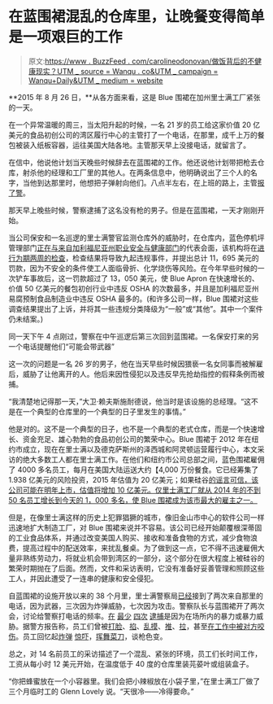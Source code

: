 # 在蓝围裙混乱的仓库里，让晚餐变得简单是一项艰巨的工作

> 原文:[https://www . BuzzFeed . com/carolineodonovan/做饭背后的不健康现实？UTM _ source = Wanqu . co&UTM _ campaign = Wanqu+Daily&UTM _ medium = website](https://www.buzzfeed.com/carolineodonovan/the-not-so-wholesome-reality-behind-the-making-of-your-meal?utm_source=wanqu.co&utm_campaign=Wanqu+Daily&utm_medium=website)

**2015 年 8 月 26 日，**从各方面来看，这是 Blue 围裙在加州里士满工厂紧张的一天。

在一个异常温暖的周三，当太阳升起的时候，一名 21 岁的员工给这家价值 20 亿美元的食品初创公司的湾区履行中心的主管打了一个电话，在那里，成千上万的餐包被装入纸板容器，运往美国大陆各地。主管那天早上没接电话，就留言了。

在信中，他说他计划当天晚些时候辞去在蓝围裙的工作。他还说他计划带把枪去仓库，射杀他的经理和工厂里的其他人。在两条信息中，他明确说出了三个人的名字，当他到达那里时，他想把子弹射向他们。八点半左右，在上班的路上，主管[报了警](https://www.documentcloud.org/documents/3111073-RPD-reports1.html#document/p27)。

那天早上晚些时候，警察逮捕了这名没有枪的男子。但是在蓝围裙，一天才刚刚开始。

当公司保安和一名巡逻的里士满警官监测仓库外的威胁时，在仓库内，蓝色停机坪管理部门[正在与来自加利福尼亚州](https://www.documentcloud.org/documents/3111357-August-OSHA-Inspection-1.html#document/p6)[职业安全与健康部门](https://www.documentcloud.org/documents/3111357-August-OSHA-Inspection-1.html#document/p6)的代表会面，该机构将在[进行为期两周的检查](https://www.documentcloud.org/documents/3111357-August-OSHA-Inspection-1.html#document/p6)，检查结果将导致九起违规事件，并提出总计 11，695 美元的罚款，因为不安全的条件使工人面临骨折、化学烧伤等风险。在今年早些时候的一次铲车事故后，这一罚款超过了 13，050 美元，使 Blue Apron 在快速增长的、价值 50 亿美元的餐包初创行业中违反 OSHA 的次数最多，并且是加利福尼亚州易腐预制食品制造业中违反 OSHA 最多的。(和许多公司一样，Blue 围裙对这些调查结果提出了上诉，并将其一些违规分类降级为“一般”或“其他”。其中一个案件仍未结案。)

同一天下午 4 点刚过，警察在中午巡逻后第三次回到蓝围裙。一名保安打来的另一个电话提醒他们“可能会带武器”

这一次的问题是一名 26 岁的男子，他在当天早些时候因猥亵一名女同事而被解雇后，威胁了让他离开的人。他后来因性侵犯以及违反早先抢劫指控的假释条例而被捕。

“我清楚地记得那一天，”大卫·赖夫斯施耐德说，他当时是该设施的总经理。“这不是在一个典型的仓库里的一个典型的日子里发生的事情。”

他是对的。这不是一个典型的日子，也不是一个典型的老式仓库，而是一个快速增长、资金充足、雄心勃勃的食品初创公司的繁荣中心。Blue 围裙于 2012 年在纽约市成立，现在在里士满以及德克萨斯州的泽西城和阿灵顿运营履行中心，本文采访的绝大多数工人都在里士满工作。在他们和纽约市公司总部之间，蓝色围裙雇佣了 4000 多名员工，每月在美国大陆运送大约【4,000 万份餐食。它已经筹集了 1.938 亿美元的风险投资，2015 年估值为 20 亿美元；如果硅谷[的谣言可信，该公司可能在明年上市，估值将增加 10 亿美元。仅里士满工厂就从 2014 年的不到 50 名员工增长到今天的 1，000 多名，使 Blue 围裙成为该市最大的雇主之一。](http://www.vanityfair.com/news/2016/06/blue-apron-reportedly-eyes-an-ipo-worth-billions)

但是，在像里士满这样的历史上犯罪猖獗的城市，像旧金山市中心的软件公司一样迅速地扩大制造工厂，对 Blue 围裙来说并不容易。该公司已经开始颠覆根深蒂固的工业食品体系，并通过改变美国人购买、接收和准备食物的方式，减少食物浪费，提高过程中的配送效率，来扰乱餐桌。为了做到这一点，它不得不迅速雇佣大量非熟练劳动力，将就业机会带到湾区的一部分，这个部分在很大程度上被硅谷的繁荣时期抛在了后面。然而，文件和采访表明，它没有准备好妥善管理和照顾这些工人，并因此遭受了一连串的健康和安全侵犯。

自蓝围裙的设施开放以来的 38 个月里，里士满警察局[已经](https://www.documentcloud.org/documents/3111061-3151-REGATTA-BLVD-2.html)接到了两次来自那里的电话，因为武器，三次因为炸弹威胁，七次因为攻击。警察队长与蓝围裙开了两次会，讨论给警察打电话的频率。[在](https://www.documentcloud.org/documents/3111073-RPD-reports1.html#document/p20) [最少](https://www.documentcloud.org/documents/3111073-RPD-reports1.html#document/p25) [四次](https://www.documentcloud.org/documents/3111073-RPD-reports1.html#document/p31) [逮捕](https://www.documentcloud.org/documents/3111073-RPD-reports1.html#document/p41)是因为在场所内的暴力或暴力威胁。据警方报告称，员工们曾被[打脸](https://www.documentcloud.org/documents/3111075-RPD-reports3.html#document/p1)、[掐](https://www.documentcloud.org/documents/3111073-RPD-reports1.html#document/p36)、[乱摸](https://www.documentcloud.org/documents/3111073-RPD-reports1.html#document/p23)、[推](https://www.documentcloud.org/documents/3111074-RPD-reports2.html#document/p28)、[拉](https://www.documentcloud.org/documents/3111074-RPD-reports2.html#document/p8)，甚至[在工作中被对方咬伤](https://www.documentcloud.org/documents/3111074-RPD-reports2.html#document/p17)。员工回忆起[炸弹](https://www.documentcloud.org/documents/3111073-RPD-reports1.html#document/p4) [惊吓](https://www.documentcloud.org/documents/3111074-RPD-reports2.html#document/p22)，[挥舞菜刀](https://www.documentcloud.org/documents/3111073-RPD-reports1.html#document/p1)，谈枪色变。

总之，对 14 名前员工的采访描述了一个混乱、紧张的环境，员工们长时间工作，工资从每小时 12 美元开始，在温度低于 40 度的仓库里装芫荽叶或组装盒子。

“你把蜂蜜放在一个小容器里。我们会把小辣椒放在小袋子里，”在里士满工厂做了三个月临时工的 Glenn Lovely 说。“天很冷——冷得要命。”